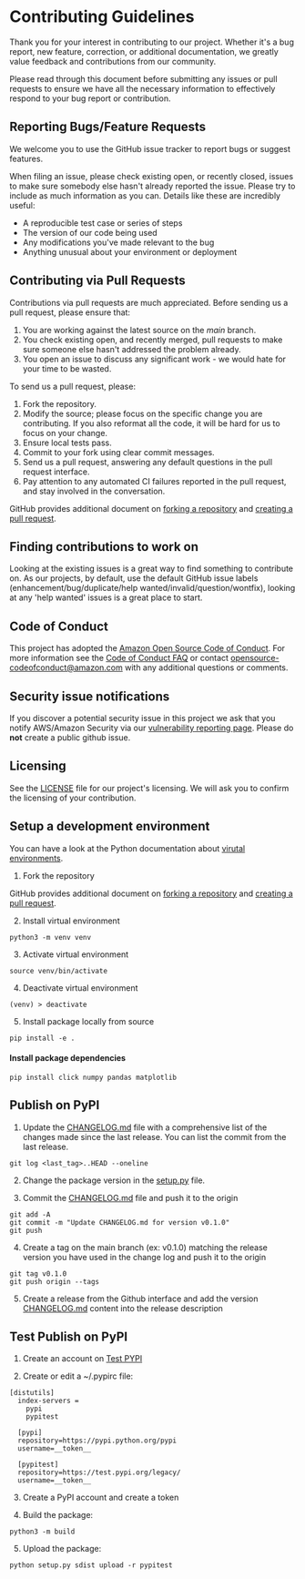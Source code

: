 # Contributing Guidelines

Thank you for your interest in contributing to our project. Whether it's a bug report, new feature, correction, or additional
documentation, we greatly value feedback and contributions from our community.

Please read through this document before submitting any issues or pull requests to ensure we have all the necessary
information to effectively respond to your bug report or contribution.


## Reporting Bugs/Feature Requests

We welcome you to use the GitHub issue tracker to report bugs or suggest features.

When filing an issue, please check existing open, or recently closed, issues to make sure somebody else hasn't already
reported the issue. Please try to include as much information as you can. Details like these are incredibly useful:

* A reproducible test case or series of steps
* The version of our code being used
* Any modifications you've made relevant to the bug
* Anything unusual about your environment or deployment


## Contributing via Pull Requests
Contributions via pull requests are much appreciated. Before sending us a pull request, please ensure that:

1. You are working against the latest source on the *main* branch.
2. You check existing open, and recently merged, pull requests to make sure someone else hasn't addressed the problem already.
3. You open an issue to discuss any significant work - we would hate for your time to be wasted.

To send us a pull request, please:

1. Fork the repository.
2. Modify the source; please focus on the specific change you are contributing. If you also reformat all the code, it will be hard for us to focus on your change.
3. Ensure local tests pass.
4. Commit to your fork using clear commit messages.
5. Send us a pull request, answering any default questions in the pull request interface.
6. Pay attention to any automated CI failures reported in the pull request, and stay involved in the conversation.

GitHub provides additional document on [forking a repository](https://help.github.com/articles/fork-a-repo/) and
[creating a pull request](https://help.github.com/articles/creating-a-pull-request/).


## Finding contributions to work on
Looking at the existing issues is a great way to find something to contribute on. As our projects, by default, use the default GitHub issue labels (enhancement/bug/duplicate/help wanted/invalid/question/wontfix), looking at any 'help wanted' issues is a great place to start.


## Code of Conduct
This project has adopted the [Amazon Open Source Code of Conduct](https://aws.github.io/code-of-conduct).
For more information see the [Code of Conduct FAQ](https://aws.github.io/code-of-conduct-faq) or contact
opensource-codeofconduct@amazon.com with any additional questions or comments.


## Security issue notifications
If you discover a potential security issue in this project we ask that you notify AWS/Amazon Security via our [vulnerability reporting page](http://aws.amazon.com/security/vulnerability-reporting/). Please do **not** create a public github issue.


## Licensing

See the [LICENSE](LICENSE) file for our project's licensing. We will ask you to confirm the licensing of your contribution.


## Setup a development environment

You can have a look at the Python documentation about [virutal environments](https://docs.python.org/3/library/venv.html).

1. Fork the repository

GitHub provides additional document on [forking a repository](https://help.github.com/articles/fork-a-repo/) and
[creating a pull request](https://help.github.com/articles/creating-a-pull-request/).

2. Install virtual environment

```
python3 -m venv venv    
```

3. Activate virtual environment

```
source venv/bin/activate   
```

4. Deactivate virtual environment

```
(venv) > deactivate   
```

5. Install package locally from source

```
pip install -e .
```

#### Install package dependencies

```
pip install click numpy pandas matplotlib
```


## Publish on PyPI

1. Update the [CHANGELOG.md](CHANGELOG.md) file with a comprehensive list of the changes made since the last release. You can list the commit from the last release.

```
git log <last_tag>..HEAD --oneline
```

2. Change the package version in the [setup.py](setup.py) file.

3. Commit the [CHANGELOG.md](CHANGELOG.md) file and push it to the origin

```
git add -A
git commit -m "Update CHANGELOG.md for version v0.1.0"
git push
```

4. Create a tag on the main branch (ex: v0.1.0) matching the release version you have used in the change log and push it to the origin

```
git tag v0.1.0
git push origin --tags
```

5. Create a release from the Github interface and add the version [CHANGELOG.md](CHANGELOG.md) content into the release description

## Test Publish on PyPI

1. Create an account on [Test PYPI](https://test.pypi.org/manage/projects/)

2. Create or edit a ~/.pypirc file:

```
[distutils]
  index-servers =
    pypi
    pypitest
  
  [pypi]
  repository=https://pypi.python.org/pypi
  username=__token__
  
  [pypitest]
  repository=https://test.pypi.org/legacy/
  username=__token__

```

3. Create a PyPI account and create a token

4. Build the package:

```
python3 -m build 
```

5. Upload the package:

```
python setup.py sdist upload -r pypitest
```